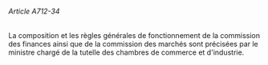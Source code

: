 ###### Article A712-34

La composition et les règles générales de fonctionnement de la commission des finances ainsi que de la commission des marchés sont précisées par le ministre chargé de la tutelle des chambres de commerce et d'industrie.

